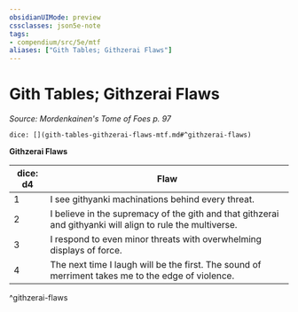 ```yaml
---
obsidianUIMode: preview
cssclasses: json5e-note
tags:
- compendium/src/5e/mtf
aliases: ["Gith Tables; Githzerai Flaws"]
---
```

# Gith Tables; Githzerai Flaws
*Source: Mordenkainen's Tome of Foes p. 97* 

`dice: [](gith-tables-githzerai-flaws-mtf.md#^githzerai-flaws)`

**Githzerai Flaws**

| dice: d4 | Flaw |
|----------|------|
| 1 | I see githyanki machinations behind every threat. |
| 2 | I believe in the supremacy of the gith and that githzerai and githyanki will align to rule the multiverse. |
| 3 | I respond to even minor threats with overwhelming displays of force. |
| 4 | The next time I laugh will be the first. The sound of merriment takes me to the edge of violence. |
^githzerai-flaws